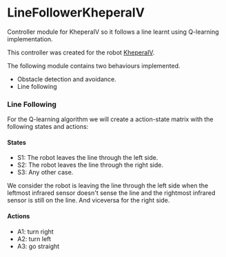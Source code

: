 # LineFollowerKheperaIV
Controller module for KheperaIV so it follows a line learnt using Q-learning implementation.

This controller was created for the robot [KheperaIV](https://www.cyberbotics.com/doc/guide/khepera4?version=cyberbotics:R2019a). 

The following module contains two behaviours implemented.

- Obstacle detection and avoidance.
- Line following

### Line Following

For the Q-learning algorithm we will create a action-state matrix with the following states and actions:

#### States

- S1: The robot leaves the line through the left side.
- S2: The robot leaves the line through the right side.
- S3: Any other case.

We consider the robot is leaving the line through the left side when the
leftmost infrared sensor doesn't sense the line and the rightmost infrared sensor is still on the line. And viceversa for the right side.

#### Actions

- A1: turn right
- A2: turn left
- A3: go straight

